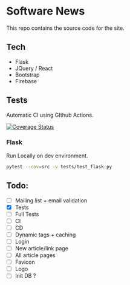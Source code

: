# Software News
This repo contains the source code for the site.

## Tech
 * Flask
 * JQuery / React
 * Bootstrap
 * Firebase

## Tests
Automatic CI using GIthub Actions.

[![Coverage Status](https://coveralls.io/repos/github/ohad24/sw-news-il/badge.svg)](https://coveralls.io/github/ohad24/sw-news-il)
### Flask
Run Locally on dev environment.
```bash
pytest --cov=src -v tests/test_flask.py
```

## Todo:
- [ ] Mailing list + email validation
- [x] Tests
- [ ] Full Tests
- [ ] CI
- [ ] CD
- [ ] Dynamic tags + caching
- [ ] Login
- [ ] New article/link page
- [ ] All article pages
- [ ] Favicon
- [ ] Logo
- [ ] Init DB ?
